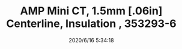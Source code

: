 ﻿---
layout: post 
title: AMP Mini CT, 1.5mm [.06in] Centerline, Insulation , 353293-6
tags: MTA06
categories: housing-terminal
overview: AMP Mini CT, Connector Assembly, Receptacle, Wire-to-Board, 6 Position, 1.5mm [.06in] Centerline, Insulation Displacement Crimp (IDC), 1 Rows, Natural
series: 
part_number: 353293-6
thumb_img: static/202006/332-thumb-20200616133612.jpg
image: static/202006/332-20200616133612.jpg
date: 2020/6/16 5:34:18
---




